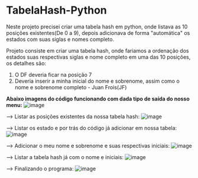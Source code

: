 # TabelaHash-Python
Neste projeto precisei criar uma tabela hash em python, onde listava as 10 posições existentes(De 0 a 9), depois adicionava de forma "automática" os estados com suas siglas e nomes completo.

Projeto consiste em criar uma tabela hash, onde fariamos a ordenação dos estados suas respectivas siglas e nome completo em uma das 10 posições, os detalhes são:
1. O DF deveria ficar na posição 7
2. Deveria inserir a minha inicial do nome e sobrenome, assim como o nome e sobrenome completo - Juan Frois(JF)

**Abaixo imagens do código funcionando com dada tipo de saída do nosso menu:**
![image](https://github.com/user-attachments/assets/893b930e-8c8e-42be-93c2-97a662fa9984)

--> Listar as posições existentes da nossa tabela hash:
![image](https://github.com/user-attachments/assets/2fa21033-024a-4c98-aec0-2f06e3c69318)

--> Listar os estado e por trás do código já adicionar em nossa tabela:
![image](https://github.com/user-attachments/assets/d8e1766f-9b32-4dff-abbd-b7f458975c81)

--> Adicionar o meu nome e sobrenome e suas respectivas iniciais:
![image](https://github.com/user-attachments/assets/af9a21ba-9392-4aa2-8920-213dbaaa79aa)

--> Listar a tabela hash já com o nome e iniciais:
![image](https://github.com/user-attachments/assets/ce2f7c73-ca86-4809-9270-9661c11fd89f)

--> Finalizando o programa:
![image](https://github.com/user-attachments/assets/6a0fe5a4-0de7-4382-88ba-f08f2661e55e)

